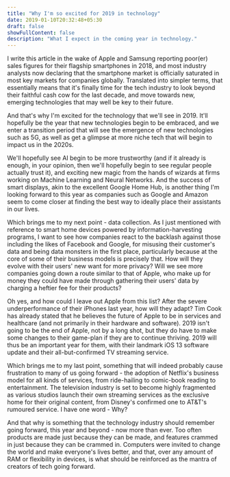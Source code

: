 ```yaml
---
title: "Why I'm so excited for 2019 in technology"
date: 2019-01-10T20:32:48+05:30
draft: false
showFullContent: false
description: "What I expect in the coming year in technology."
---
```


I write this article in the wake of Apple and Samsung reporting poor(er) sales figures for their flagship smartphones in 2018, and most industry analysts now declaring that the smartphone market is officially saturated in most key markets for companies globally. Translated into simpler terms, that essentially means that it's finally time for the tech industry to look beyond their faithful cash cow for the last decade, and move towards new, emerging technologies that may well be key to their future.

And that's why I'm excited for the technology that we'll see in 2019. It'll hopefully be the year that new technologies begin to be embraced, and we enter a transition period that will see the emergence of new technologies such as 5G, as well as get a glimpse at more niche tech that will begin to impact us in the 2020s.

We'll hopefully see AI begin to be more trustworthy (and if it already is enough, in your opinion, then we'll hopefully begin to see regular people actually trust it), and exciting new magic from the hands of wizards at firms working on Machine Learning and Neural Networks. And the success of smart displays, akin to the excellent Google Home Hub, is another thing I'm looking forward to this year as companies such as Google and Amazon seem to come closer at finding the best way to ideally place their assistants in our lives.

Which brings me to my next point - data collection. As I just mentioned with reference to smart home devices powered by information-harvesting programs, I want to see how companies react to the backlash against those including the likes of Facebook and Google, for misusing their customer's data and being data monsters in the first place, particularly because at the core of some of their business models is precisely that. How will they evolve with their users' new want for more privacy? Will we see more companies going down a route similar to that of Apple, who make up for money they could have made through gathering their users' data by charging a heftier fee for their products?

Oh yes, and how could I leave out Apple from this list? After the severe underperformance of their iPhones last year, how will they adapt? Tim Cook has already stated that he believes the future of Apple to be in services and healthcare (and not primarily in their hardware and software). 2019 isn't going to be the end of Apple, not by a long shot, but they do have to make some changes to their game-plan if they are to continue thriving. 2019 will thus be an important year for them, with their landmark iOS 13 software update and their all-but-confirmed TV streaming service.

Which brings me to my last point, something that will indeed probably cause frustration to many of us going forward - the adoption of Netflix's business model for all kinds of services, from ride-hailing to comic-book reading to entertainment. The television industry is set to become highly fragmented as various studios launch their own streaming services as the exclusive home for their original content, from Disney's confirmed one to AT&T's rumoured service. I have one word - Why?

And that why is something that the technology industry should remember going forward, this year and beyond - now more than ever. Too often products are made just because they can be made, and features crammed in just because they can be crammed in. Computers were invited to change the world and make everyone's lives better, and that, over any amount of RAM or flexibility in devices, is what should be reinforced as the mantra of creators of tech going forward.
